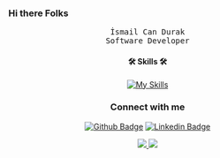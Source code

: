 ### Hi there Folks

<div align="center">
    <!-- <img src="https://i.pinimg.com/originals/c4/96/56/c49656042d417189f6d0f89af1fda4ca.gif"
        width="250px" />
    <br /> -->
  
  <samp> İsmail Can Durak </samp> <br />
    <samp> Software Developer </samp> <br />
    <samp></samp>
  
#### 🛠 Skills 🛠

[![My Skills](https://skillicons.dev/icons?i=html,css,js,react,c,cpp,processing,py)](https://skillicons.dev)
  
### Connect with me

[![Github Badge](https://img.shields.io/badge/-Github-FFE4C4?style=quare&labelColor=FFE4C4&logo=Github&logoColor=white&link=link)](https://github.com/mamba-byte) 
[![Linkedin Badge](https://img.shields.io/badge/-Linkedin-DCDCDC?style=flat-quare&labelColor=DCDCDC&logo=linkedin&logoColor=white&link=link)](https://www.linkedin.com/in/ismail-can-durak-6a6814175/)

<a href="https://github.com/mamba-byte/github-profile-views-counter">
  <img src="https://komarev.com/ghpvc/?username=mamba-byte&color=9A8181">
</a>

<img src="{https://img.shields.io/badge/dell%20laptop-007DB8?style=for-the-badge&logo=dell&logoColor=white}"/>

